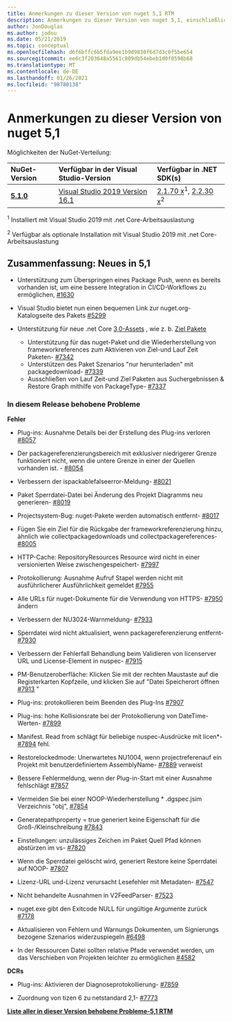 ```yaml
---
title: Anmerkungen zu dieser Version von nuget 5,1 RTM
description: Anmerkungen zu dieser Version von nuget 5,1, einschließlich neuer Features, Fehlerbehebungen und dcrs.
author: JonDouglas
ms.author: jodou
ms.date: 05/21/2019
ms.topic: conceptual
ms.openlocfilehash: d6f6bffc6b5fda9ee1b9d9830f6d7d3c0f5be654
ms.sourcegitcommit: ee6c3f203648a5561c809db54ebeb1d0f0598b68
ms.translationtype: MT
ms.contentlocale: de-DE
ms.lasthandoff: 01/26/2021
ms.locfileid: "98780138"
---
```

# <a name="nuget-51-release-notes"></a>Anmerkungen zu dieser Version von nuget 5,1

Möglichkeiten der NuGet-Verteilung:

| NuGet-Version | Verfügbar in der Visual Studio-Version| Verfügbar in .NET SDK(s)|
|:---|:---|:---|
| [**5.1.0**](https://nuget.org/downloads) | [Visual Studio 2019 Version 16.1](https://visualstudio.microsoft.com/downloads/) | [2.1.70 x](https://dotnet.microsoft.com/download/dotnet-core/2.1)<sup>1</sup>, [2.2.30 x](https://dotnet.microsoft.com/download/dotnet-core/2.2)<sup>2</sup> |

<sup>1</sup> Installiert mit Visual Studio 2019 mit .net Core-Arbeitsauslastung 

<sup>2</sup> Verfügbar als optionale Installation mit Visual Studio 2019 mit .net Core-Arbeitsauslastung

## <a name="summary-whats-new-in-51"></a>Zusammenfassung: Neues in 5,1

* Unterstützung zum Überspringen eines Package Push, wenn es bereits vorhanden ist, um eine bessere Integration in CI/CD-Workflows zu ermöglichen, [#1630](https://github.com/NuGet/Home/issues/1630#issuecomment-483461100)

* Visual Studio bietet nun einen bequemen Link zur nuget.org-Katalogseite des Pakets [#5299](https://github.com/NuGet/Home/issues/5299#issuecomment-494458510)

* Unterstützung für neue .net Core [3,0-Assets](https://github.com/dotnet/cli/issues/10007) , wie z. b. [Ziel Pakete](https://github.com/dotnet/cli/issues/10006)
  * Unterstützung für das nuget-Paket und die Wiederherstellung von frameworkreferences zum Aktivieren von Ziel-und Lauf Zeit Paketen- [#7342](https://github.com/NuGet/Home/issues/7342)
  * Unterstützen des Paket Szenarios "nur herunterladen" mit packagedownload- [#7339](https://github.com/NuGet/Home/issues/7339)
  * Ausschließen von Lauf Zeit-und Ziel Paketen aus Suchergebnissen & Restore Graph mithilfe von PackageType- [#7337](https://github.com/NuGet/Home/issues/7337)

### <a name="issues-fixed-in-this-release"></a>In diesem Release behobene Probleme

**Fehler**

* Plug-ins: Ausnahme Details bei der Erstellung des Plug-ins verloren [#8057](https://github.com/NuGet/Home/issues/8057)

* Der packagereferenzierungsbereich mit exklusiver niedrigerer Grenze funktioniert nicht, wenn die untere Grenze in einer der Quellen vorhanden ist. - [#8054](https://github.com/NuGet/Home/issues/8054)

* Verbessern der ispackablefalseerror-Meldung- [#8021](https://github.com/NuGet/Home/issues/8021)

* Paket Sperrdatei-Datei bei Änderung des Projekt Diagramms neu generieren- [#8019](https://github.com/NuGet/Home/issues/8019)

* Projectsystem-Bug: nuget-Pakete werden automatisch entfernt- [#8017](https://github.com/NuGet/Home/issues/8017)

* Fügen Sie ein Ziel für die Rückgabe der frameworkreferenzierung hinzu, ähnlich wie collectpackagedownloads und collectpackagereferences- [#8005](https://github.com/NuGet/Home/issues/8005)

* HTTP-Cache: RepositoryResources Resource wird nicht in einer versionierten Weise zwischengespeichert- [#7997](https://github.com/NuGet/Home/issues/7997)

* Protokollierung: Ausnahme Aufruf Stapel werden nicht mit ausführlicherer Ausführlichkeit gemeldet [#7955](https://github.com/NuGet/Home/issues/7955)

* Alle URLs für nuget-Dokumente für die Verwendung von HTTPS- [#7950](https://github.com/NuGet/Home/issues/7950) ändern

* Verbessern der NU3024-Warnmeldung- [#7933](https://github.com/NuGet/Home/issues/7933)

* Sperrdatei wird nicht aktualisiert, wenn packagereferenzierung entfernt- [#7930](https://github.com/NuGet/Home/issues/7930)

* Verbessern der Fehlerfall Behandlung beim Validieren von licenserver URL und License-Element in nuspec- [#7915](https://github.com/NuGet/Home/issues/7915)

* PM-Benutzeroberfläche: Klicken Sie mit der rechten Maustaste auf die Registerkarten Kopfzeile, und klicken Sie auf "Datei Speicherort öffnen [#7913](https://github.com/NuGet/Home/issues/7913) "

* Plug-ins: protokollieren beim Beenden des Plug-Ins [#7907](https://github.com/NuGet/Home/issues/7907)

* Plug-ins: hohe Kollisionsrate bei der Protokollierung von DateTime-Werten- [#7899](https://github.com/NuGet/Home/issues/7899)

* Manifest. Read from schlägt für beliebige nuspec-Ausdrücke mit licen*- [#7894](https://github.com/NuGet/Home/issues/7894) fehl.

* Restorelockedmode: Unerwartetes NU1004, wenn projectreferenauf ein Projekt mit benutzerdefiniertem AssemblyName- [#7889](https://github.com/NuGet/Home/issues/7889) verweist

* Bessere Fehlermeldung, wenn der Plug-in-Start mit einer Ausnahme fehlschlägt [#7857](https://github.com/NuGet/Home/issues/7857)

* Vermeiden Sie bei einer NOOP-Wiederherstellung * .dgspec.jsim Verzeichnis "obj", [#7854](https://github.com/NuGet/Home/issues/7854)

* Generatepathproperty = true generiert keine Eigenschaft für die Groß-/Kleinschreibung [#7843](https://github.com/NuGet/Home/issues/7843)

* Einstellungen: unzulässiges Zeichen im Paket Quell Pfad können abstürzen im vs- [#7820](https://github.com/NuGet/Home/issues/7820)

* Wenn die Sperrdatei gelöscht wird, generiert Restore keine Sperrdatei auf NOOP- [#7807](https://github.com/NuGet/Home/issues/7807)

* Lizenz-URL und-Lizenz verursacht Lesefehler mit Metadaten- [#7547](https://github.com/NuGet/Home/issues/7547)

* Nicht behandelte Ausnahmen in V2FeedParser- [#7523](https://github.com/NuGet/Home/issues/7523)

* nuget.exe gibt den Exitcode NULL für ungültige Argumente zurück [#7178](https://github.com/NuGet/Home/issues/7178)

* Aktualisieren von Fehlern und Warnungs Dokumenten, um Signierungs bezogene Szenarios widerzuspiegeln [#6498](https://github.com/NuGet/Home/issues/6498)

* In der Ressourcen Datei sollten relative Pfade verwendet werden, um das Verschieben von Projekten leichter zu ermöglichen [#4582](https://github.com/NuGet/Home/issues/4582)

**DCRs**

* Plug-ins: Aktivieren der Diagnoseprotokollierung- [#7859](https://github.com/NuGet/Home/issues/7859)

* Zuordnung von tizen 6 zu netstandard 2,1- [#7773](https://github.com/NuGet/Home/issues/7773)

**[Liste aller in dieser Version behobene Probleme-5,1 RTM](https://github.com/nuget/home/issues?q=is%3Aissue+is%3Aclosed+milestone%3A%225.1")**
